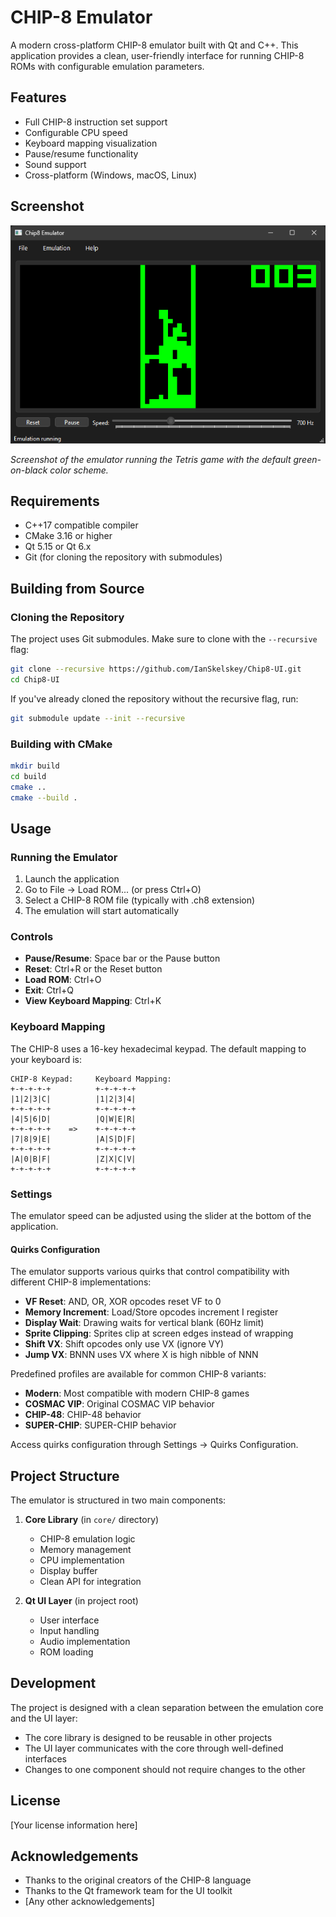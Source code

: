 # CHIP-8 Emulator

A modern cross-platform CHIP-8 emulator built with Qt and C++. This application provides a clean, user-friendly interface for running CHIP-8 ROMs with configurable emulation parameters.

## Features

- Full CHIP-8 instruction set support
- Configurable CPU speed
- Keyboard mapping visualization
- Pause/resume functionality
- Sound support
- Cross-platform (Windows, macOS, Linux)

## Screenshot

![CHIP-8 Emulator Running Tetris](screenshots/tetris.png)

*Screenshot of the emulator running the Tetris game with the default green-on-black color scheme.*

## Requirements

- C++17 compatible compiler
- CMake 3.16 or higher
- Qt 5.15 or Qt 6.x
- Git (for cloning the repository with submodules)

## Building from Source

### Cloning the Repository

The project uses Git submodules. Make sure to clone with the `--recursive` flag:

```bash
git clone --recursive https://github.com/IanSkelskey/Chip8-UI.git
cd Chip8-UI
```

If you've already cloned the repository without the recursive flag, run:

```bash
git submodule update --init --recursive
```

### Building with CMake

```bash
mkdir build
cd build
cmake ..
cmake --build .
```

## Usage

### Running the Emulator

1. Launch the application
2. Go to File → Load ROM... (or press Ctrl+O)
3. Select a CHIP-8 ROM file (typically with .ch8 extension)
4. The emulation will start automatically

### Controls

- **Pause/Resume**: Space bar or the Pause button
- **Reset**: Ctrl+R or the Reset button
- **Load ROM**: Ctrl+O
- **Exit**: Ctrl+Q
- **View Keyboard Mapping**: Ctrl+K

### Keyboard Mapping

The CHIP-8 uses a 16-key hexadecimal keypad. The default mapping to your keyboard is:

```
CHIP-8 Keypad:     Keyboard Mapping:
+-+-+-+-+          +-+-+-+-+
|1|2|3|C|          |1|2|3|4|
+-+-+-+-+          +-+-+-+-+
|4|5|6|D|          |Q|W|E|R|
+-+-+-+-+    =>    +-+-+-+-+
|7|8|9|E|          |A|S|D|F|
+-+-+-+-+          +-+-+-+-+
|A|0|B|F|          |Z|X|C|V|
+-+-+-+-+          +-+-+-+-+
```

### Settings

The emulator speed can be adjusted using the slider at the bottom of the application.

#### Quirks Configuration

The emulator supports various quirks that control compatibility with different CHIP-8 implementations:

- **VF Reset**: AND, OR, XOR opcodes reset VF to 0
- **Memory Increment**: Load/Store opcodes increment I register
- **Display Wait**: Drawing waits for vertical blank (60Hz limit)
- **Sprite Clipping**: Sprites clip at screen edges instead of wrapping
- **Shift VX**: Shift opcodes only use VX (ignore VY)
- **Jump VX**: BNNN uses VX where X is high nibble of NNN

Predefined profiles are available for common CHIP-8 variants:
- **Modern**: Most compatible with modern CHIP-8 games
- **COSMAC VIP**: Original COSMAC VIP behavior
- **CHIP-48**: CHIP-48 behavior
- **SUPER-CHIP**: SUPER-CHIP behavior

Access quirks configuration through Settings → Quirks Configuration.

## Project Structure

The emulator is structured in two main components:

1. **Core Library** (in `core/` directory)
   - CHIP-8 emulation logic
   - Memory management
   - CPU implementation
   - Display buffer
   - Clean API for integration

2. **Qt UI Layer** (in project root)
   - User interface
   - Input handling
   - Audio implementation
   - ROM loading

## Development

The project is designed with a clean separation between the emulation core and the UI layer:

- The core library is designed to be reusable in other projects
- The UI layer communicates with the core through well-defined interfaces
- Changes to one component should not require changes to the other

## License

[Your license information here]

## Acknowledgements

- Thanks to the original creators of the CHIP-8 language
- Thanks to the Qt framework team for the UI toolkit
- [Any other acknowledgements]
